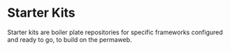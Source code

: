 # Starter Kits

Starter kits are boiler plate repositories for specific frameworks configured and ready to go, to build on the permaweb.